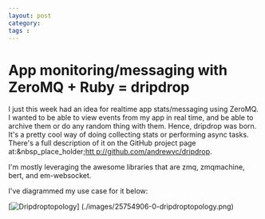 ```yaml
---
layout: post
category: 
tags : 
---
```



# App monitoring/messaging with ZeroMQ + Ruby = dripdrop

I just this week had an idea for realtime app stats/messaging using ZeroMQ. I
wanted to be able to view events from my app in real time, and be able to
archive them or do any random thing with them. Hence, dripdrop was born. It's
a pretty cool way of doing collecting stats or performing async tasks. There's
a full description of it on the GitHub project page at:&nbsp_place_holder;[htt
p://github.com/andrewvc/dripdrop](http://github.com/andrewvc/dripdrop).

I'm mostly leveraging the awesome libraries that are zmq, zmqmachine, bert,
and em-websocket.

I've diagrammed my use case for it below:

[![Dripdroptopology](./images/25754906-0-dripdroptopology.png.scaled.500.jpg)]
(./images/25754906-0-dripdroptopology.png)

